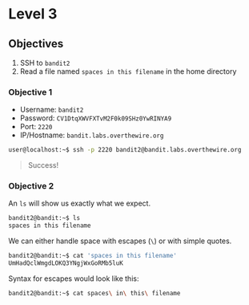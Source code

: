 # Level 3

## Objectives

1. SSH to `bandit2`
2. Read a file named `spaces in this filename` in the home directory

### Objective 1

* Username: `bandit2`
* Password: `CV1DtqXWVFXTvM2F0k09SHz0YwRINYA9`
* Port: `2220`  
* IP/Hostname: `bandit.labs.overthewire.org`

```sh
user@localhost:~$ ssh -p 2220 bandit2@bandit.labs.overthewire.org
```

> Success!

### Objective 2

An `ls` will show us exactly what we expect.

```sh
bandit2@bandit:~$ ls
spaces in this filename
```

We can either handle space with escapes (`\`) or with simple quotes.

```sh
bandit2@bandit:~$ cat 'spaces in this filename'
UmHadQclWmgdLOKQ3YNgjWxGoRMb5luK
```

Syntax for escapes would look like this:

```sh
bandit2@bandit:~$ cat spaces\ in\ this\ filename
```